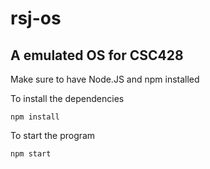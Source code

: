 # rsj-os

## A emulated OS for CSC428

Make sure to have Node.JS and npm installed

To install the dependencies
```
npm install
```

To start the program
```
npm start
```
